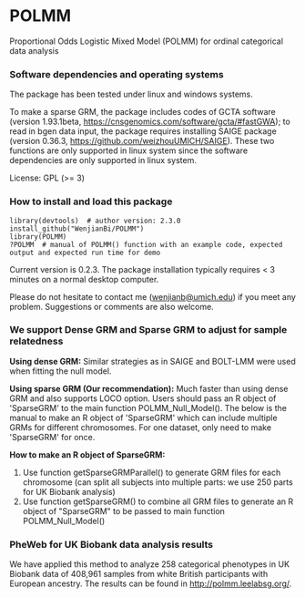 # POLMM
Proportional Odds Logistic Mixed Model (POLMM) for ordinal categorical data analysis

### Software dependencies and operating systems
The package has been tested under linux and windows systems. 

To make a sparse GRM, the package includes codes of GCTA software (version 1.93.1beta, https://cnsgenomics.com/software/gcta/#fastGWA); to read in bgen data input, the package requires installing SAIGE package (version 0.36.3, https://github.com/weizhouUMICH/SAIGE). These two functions are only supported in linux system since the software dependencies are only supported in linux system.

License: GPL (>= 3)

### How to install and load this package

```{r}      
library(devtools)  # author version: 2.3.0
install_github("WenjianBi/POLMM")
library(POLMM)
?POLMM  # manual of POLMM() function with an example code, expected output and expected run time for demo
```
Current version is 0.2.3. The package installation typically requires < 3 minutes on a normal desktop computer. 

Please do not hesitate to contact me (wenjianb@umich.edu) if you meet any problem. Suggestions or comments are also welcome.

### We support Dense GRM and Sparse GRM to adjust for sample relatedness

**Using dense GRM:** Similar strategies as in SAIGE and BOLT-LMM were used when fitting the null model.  

**Using sparse GRM (Our recommendation):** Much faster than using dense GRM and also supports LOCO option. Users should pass an R object of 'SparseGRM' to the main function POLMM_Null_Model(). The below is the manual to make an R object of 'SparseGRM' which can include multiple GRMs for different chromosomes. For one dataset, only need to make 'SparseGRM' for once.  

**How to make an R object of SparseGRM:**  
1. Use function getSparseGRMParallel() to generate GRM files for each chromosome (can split all subjects into multiple parts: we use 250 parts for UK Biobank analysis)
1. Use function getSparseGRM() to combine all GRM files to generate an R object of "SparseGRM" to be passed to main function POLMM_Null_Model() 

### PheWeb for UK Biobank data analysis results

We have applied this method to analyze 258 categorical phenotypes in UK Biobank data of 408,961 samples from white British participants with European ancestry. The results can be found in http://polmm.leelabsg.org/.
